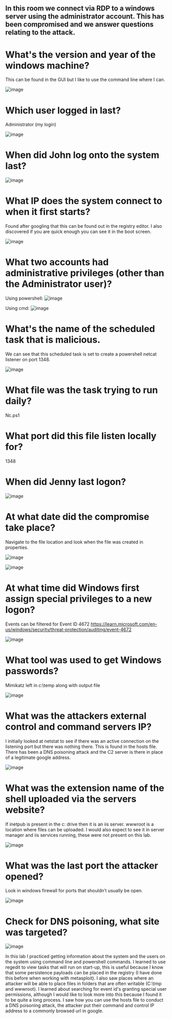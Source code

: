 ## In this room we connect via RDP to a windows server using the administrator account. This has been compromised and we answer questions relating to the attack. 

# What's the version and year of the windows machine?

This can be found in the GUI but I like to use the command line where I can.

![image](https://user-images.githubusercontent.com/88425510/215875882-793fcaa4-5dbb-4153-b4c8-0720279feacb.png)

# Which user logged in last?

Administrator (my login)

![image](https://user-images.githubusercontent.com/88425510/215876056-de61330a-89a7-4072-8136-12c864624b1b.png)

# When did John log onto the system last?

![image](https://user-images.githubusercontent.com/88425510/215876165-bd24ff09-d836-49fa-93b0-a8caa3ef1b95.png)

# What IP does the system connect to when it first starts?

Found after googling that this can be found out in the registry editor. I also discovered if you are quick enough you can see it in the boot screen.

![image](https://user-images.githubusercontent.com/88425510/215876280-c0e86957-4c9c-4a16-b5f5-cc45d681f4b1.png)

# What two accounts had administrative privileges (other than the Administrator user)?

Using powershell:
![image](https://user-images.githubusercontent.com/88425510/215876341-09eab95d-1c9f-4b90-b114-95e4503beccb.png)

Using cmd:
![image](https://user-images.githubusercontent.com/88425510/215876380-17c2992f-a9c9-4332-aa0f-6647b3ec7638.png)

# What's the name of the scheduled task that is malicious.

We can see that this scheduled task is set to create a powershell netcat listener on port 1348.

![image](https://user-images.githubusercontent.com/88425510/215876427-e407ffbf-f193-4951-a8ca-5c5ef29795ed.png)

# What file was the task trying to run daily?

Nc.ps1

# What port did this file listen locally for?

1348

# When did Jenny last logon?

![image](https://user-images.githubusercontent.com/88425510/215876496-184554e4-df75-4b6f-bdf8-a5abc6361df9.png)

# At what date did the compromise take place?

Navigate to the file location and look when the file was created in properties.

![image](https://user-images.githubusercontent.com/88425510/215876564-2220a5d2-ec1d-4985-9b1a-54cd81fa3787.png)

![image](https://user-images.githubusercontent.com/88425510/215876573-763edd9b-078d-476e-b5b6-740b58fb22f9.png)

# At what time did Windows first assign special privileges to a new logon?

Events can be filtered for Event ID 4672
https://learn.microsoft.com/en-us/windows/security/threat-protection/auditing/event-4672

![image](https://user-images.githubusercontent.com/88425510/215876628-c0e9cfc0-ec75-4b37-a48a-8eb1150a22ea.png)

# What tool was used to get Windows passwords?

Mimikatz left in c:\temp along with output file

![image](https://user-images.githubusercontent.com/88425510/215876686-7c82cd72-653a-4938-ae98-e0e7358ec918.png)

# What was the attackers external control and command servers IP?

I initially looked at netstat to see if there was an active connection on the listening port but there was nothing there.
This is found in the hosts file. There has been a DNS poisoning attack and the C2 server is there in place of a legitimate google address.

![image](https://user-images.githubusercontent.com/88425510/215876754-414dc47f-4de5-4140-93dd-25686b9ab916.png)

# What was the extension name of the shell uploaded via the servers website?

If inetpub is present in the c: drive then it is an iis server. wwwroot is a location where files can be uploaded. 
I would also expect to see it in server manager and iis services running, these were not present on this lab.

![image](https://user-images.githubusercontent.com/88425510/215876809-97cef60a-d74b-4636-b14b-4d7a295afece.png)

# What was the last port the attacker opened?

Look in windows firewall for ports that shouldn’t usually be open. 

![image](https://user-images.githubusercontent.com/88425510/215876864-b7ed41e4-32b2-402e-8420-61a2ab780237.png)

# Check for DNS poisoning, what site was targeted?

![image](https://user-images.githubusercontent.com/88425510/215876908-0fa7116f-0907-41f7-85f4-c0fe9054effe.png)




In this lab I practiced getting information about the system and the users on the system using command line and powershell commands. I learned to use regedit to view tasks that will run on start-up, this is useful because I know that some persistence payloads can be placed in the registry (I have done this before when working with metasploit). 
I also saw places where an attacker will be able to place files in folders that are often writable (C:\tmp and wwwroot).
I learned about searching for event id's granting special user permissions, although I would like to look more into this because I found it to be quite a long process.
I saw how you can use the hosts file to conduct a DNS poisoning attack, the attacker put their command and control IP address to a commonly browsed url in google.
